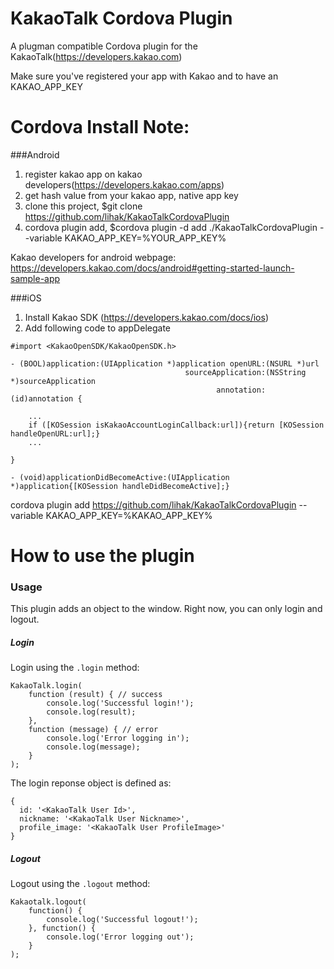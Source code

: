 KakaoTalk Cordova Plugin
========================

A plugman compatible Cordova plugin for the KakaoTalk(https://developers.kakao.com)

Make sure you've registered your app with Kakao and to have an KAKAO_APP_KEY

Cordova Install Note:
========================

###Android

1. register kakao app on kakao developers(https://developers.kakao.com/apps)
2. get hash value from your kakao app, native app key
3. clone this project, $git clone https://github.com/lihak/KakaoTalkCordovaPlugin
4. cordova plugin add, $cordova plugin -d add ./KakaoTalkCordovaPlugin --variable KAKAO_APP_KEY=%YOUR_APP_KEY%

Kakao developers for android webpage: https://developers.kakao.com/docs/android#getting-started-launch-sample-app


###iOS

1. Install Kakao SDK (https://developers.kakao.com/docs/ios)
2. Add following code to appDelegate

```
#import <KakaoOpenSDK/KakaoOpenSDK.h>

- (BOOL)application:(UIApplication *)application openURL:(NSURL *)url
                                       sourceApplication:(NSString *)sourceApplication
                                              annotation:(id)annotation {

    ...
    if ([KOSession isKakaoAccountLoginCallback:url]){return [KOSession handleOpenURL:url];}
    ...
    
}

- (void)applicationDidBecomeActive:(UIApplication *)application{[KOSession handleDidBecomeActive];}
```

cordova plugin add https://github.com/lihak/KakaoTalkCordovaPlugin --variable KAKAO_APP_KEY=%KAKAO_APP_KEY%


How to use the plugin
========================

### Usage

This plugin adds an object to the window. Right now, you can only login and logout.

##### Login

Login using the `.login` method:
```
KakaoTalk.login(
    function (result) { // success
        console.log('Successful login!');
		console.log(result);
    },
    function (message) { // error
        console.log('Error logging in');
		console.log(message);
    }
);
```

The login reponse object is defined as:
```
{
  id: '<KakaoTalk User Id>',
  nickname: '<KakaoTalk User Nickname>',
  profile_image: '<KakaoTalk User ProfileImage>'
}
```

##### Logout

Logout using the `.logout` method:
```
Kakaotalk.logout(
	function() {
		console.log('Successful logout!');
	}, function() {
		console.log('Error logging out');
	}
);
```
